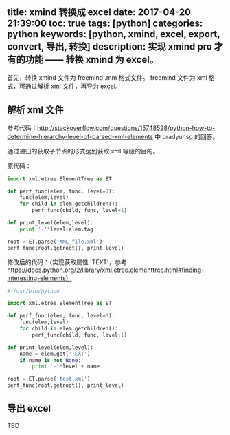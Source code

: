 title: xmind 转换成 excel
date: 2017-04-20 21:39:00
toc: true
tags: [python]
categories: python
keywords: [python, xmind, excel, export, convert, 导出, 转换]
description: 实现 xmind pro 才有的功能 —— 转换 xmind 为 excel。
---

首先，转换 xmind 文件为 freemind .mm 格式文件。
freemind 文件为 xml 格式，可通过解析 xml 文件，再导为 excel。

## 解析 xml 文件

参考代码：http://stackoverflow.com/questions/15748528/python-how-to-determine-hierarchy-level-of-parsed-xml-elements 中 pradyunsg 的回答。

通过递归的获取子节点的形式达到获取 xml 等级的目的。

原代码：

```python
import xml.etree.ElementTree as ET

def perf_func(elem, func, level=0):
    func(elem,level)
    for child in elem.getchildren():
        perf_func(child, func, level+1)

def print_level(elem,level):
    print '-'*level+elem.tag

root = ET.parse('XML_file.xml')
perf_func(root.getroot(), print_level)
```

修改后的代码：（实现获取属性 'TEXT'，参考 https://docs.python.org/2/library/xml.etree.elementtree.html#finding-interesting-elements）

```python
#!/usr/bin/python

import xml.etree.ElementTree as ET

def perf_func(elem, func, level=0):
    func(elem,level)
    for child in elem.getchildren():
        perf_func(child, func, level+1)

def print_level(elem,level):
    name = elem.get('TEXT')
    if name is not None:
        print '-'*level + name

root = ET.parse('test.xml')
perf_func(root.getroot(), print_level)
```

## 导出 excel

TBD
